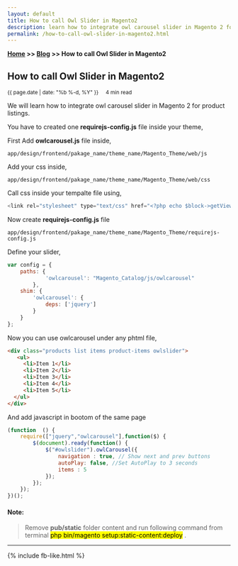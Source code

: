 ```yaml
---
layout: default
title: How to call Owl Slider in Magento2
description: learn how to integrate owl carousel slider in Magento 2 for product listings.
permalink: /how-to-call-owl-slider-in-magento2.html
---
```

**[Home](https://supravatm.github.io/) >> [Blog](https://supravatm.github.io/blogs.html) >> How to call Owl Slider in Magento2**

## How to call Owl Slider in Magento2


<small>
    <i class="fa-regular fa-calendar"></i> {{ page.date | date: "%b %-d, %Y" }}  &nbsp; &nbsp;
    <i class="fa-regular fa-clock"></i> 4 min read
</small>


We will learn how to integrate owl carousel slider in Magento 2 for product listings.

You have to created one **requirejs-config.js** file inside your theme,

First Add **owlcarousel.js** file inside,

```
app/design/frontend/pakage_name/theme_name/Magento_Theme/web/js
```

Add your css inside,

```
app/design/frontend/pakage_name/theme_name/Magento_Theme/web/css
```
Call css inside your tempalte file using,

```javascript
<link rel="stylesheet" type="text/css" href="<?php echo $block->getViewFileUrl('Magento_Catalog::css/owlcarousel.css')?>">
```

Now create **requirejs-config.js** file

```
app/design/frontend/pakage_name/theme_name/Magento_Theme/requirejs-config.js
```

Define your slider,

```javascript
var config = {
    paths: {            
            'owlcarousel': "Magento_Catalog/js/owlcarousel"
        },   
    shim: {
        'owlcarousel': {
            deps: ['jquery']
        }
    }
};
```


Now you can use owlcarousel under any phtml file,

```html
<div class="products list items product-items owlslider">
   <ul>
     <li>Item 1</li>
     <li>Item 2</li>
     <li>Item 3</li>
     <li>Item 4</li>
     <li>Item 5</li>       
  </ul>
</div>
```

And add javascript in bootom of the same page

```javascript
(function  () {
    require(["jquery","owlcarousel"],function($) {
        $(document).ready(function() {
            $("#owlslider").owlCarousel({
                navigation : true, // Show next and prev buttons
                autoPlay: false, //Set AutoPlay to 3 seconds
                items : 5
            });
        });
    });
})();
```

#### Note:

> Remove **pub/static** folder content and run following command from terminal <mark>php bin/magento setup:static-content:deploy</mark> .


_________________

{% include fb-like.html %}
